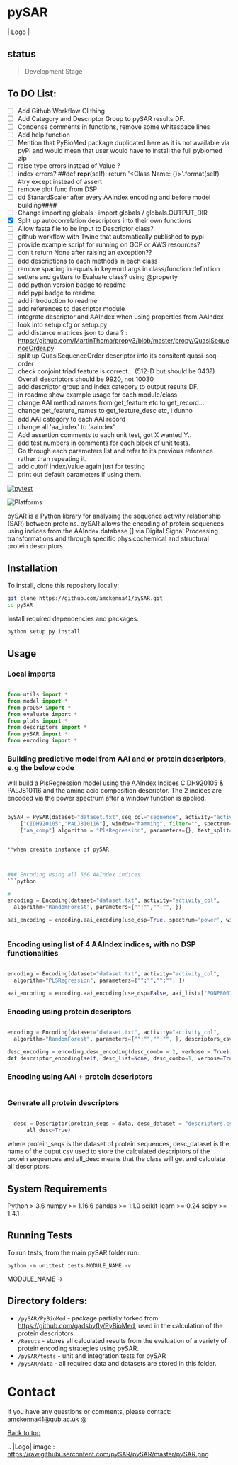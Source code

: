 # pySAR <a name="TOP"></a>

| Logo |
## status
> Development Stage

## To DO List:
- [ ] Add Github Workflow CI thing
- [ ] Add Category and Descriptor Group to pySAR results DF.
- [ ] Condense comments in functions, remove some whitespace lines
- [ ] Add help function
- [ ] Mention that PyBioMed package duplicated here as it is not available via pyPI and would mean that user would have to install the full pybiomed zip
- [ ] raise type errors instead of Value ?
- [ ] index errors?
##def __repr__(self):
return '<Class Name: {}>'.format(self)
#try except instead of assert
- [ ] remove plot func from DSP
- [ ] dd StanardScaler after every AAIndex encoding and before model building####
- [ ] Change importing globals : import globals / globals.OUTPUT_DIR
- [X] Split up autocorrelation descriptors into their own functions
- [ ] Allow fasta file to be input to Descriptor class?
- [ ] github workflow with Twine that automatically published to pypi
- [ ] provide example script for running on GCP or AWS resources?
- [ ] don't return None after raising an exception??
- [ ] add descriptions to each methods in each class
- [ ] remove spacing in equals in keyword args in class/function defintiion
- [ ] setters and getters to Evaluate class? using @property
- [ ] add python version badge to readme
- [ ] add pypi badge to readme
- [ ] add introduction to readme
- [ ] add references to descriptor module
- [ ] integrate descriptor and AAIndex when using properties from AAIndex
- [ ] look into setup.cfg or setup.py
- [ ] add distance matrices json to dara ? : https://github.com/MartinThoma/propy3/blob/master/propy/QuasiSequenceOrder.py
- [ ] split up QuasiSequenceOrder descriptor into its consitent quasi-seq-order
- [ ] check conjoint triad feature is correct... (512-D but should be 343?) Overall descriptors should be 9920, not 10030
- [ ] add descriptor group and index category to output results DF.
- [ ] in readme show example usage for each module/class
- [ ] change AAI method names from get_feature etc to get_record...
- [ ] change get_feature_names to get_feature_desc etc, i dunno
- [ ] add AAI category to each AAI record
- [ ] change all 'aa_index' to 'aaindex'
- [ ] Add assertion comments to each unit test, got X wanted Y..
- [ ] add test numbers in comments for each block of unit tests.
- [ ] Go through each parameters list and refer to its previous reference rather than repeating it.
- [ ] add cutoff index/value again just for testing
- [ ] print out default parameters if using them.
<!-- #maybe split up multiple descriptor names/categorties in results DF into seperate columns -->
[![pytest](https://github.com/ray-project/tune-sklearn/workflows/Development/badge.svg)](https://github.com/ray-project/tune-sklearn/actions?query=workflow%3A%22Development%22)

![Platforms](https://img.shields.io/badge/platforms-linux%2C%20macOS%2C%20Windows-green)

pySAR is a Python library for analysing the sequence activity relationship (SAR)
between proteins. pySAR allows the encoding of protein sequences using indices
from the AAIndex database [] via Digital Signal Processing transformations and
through specific physicochemical and structural protein descriptors.

## Installation

To install, clone this repository locally:

```bash
git clone https://github.com/amckenna41/pySAR.git
cd pySAR
```

Install required dependencies and packages:
```python
python setup.py install
```

## Usage

### Local imports
```python

from utils import *
from model import *
from proDSP import *
from evaluate import *
from plots import *
from descriptors import *
from pySAR import *
from encoding import *
```

### Building predictive model from AAI and or protein descriptors, e.g the below code
will build a PlsRegression model using the AAIndex Indices CIDH920105 & PALJ810116
and the amino acid composition descriptor. The 2 indices are encoded via the power
spectrum after a window function is applied.

```python

pySAR = PySAR(dataset="dataset.txt",seq_col="sequence", activity="activity", aa_indices=
    ["CIDH920105","PALJ810116"], window="hamming", filter="", spectrum="power", descriptors=
    ["aa_comp"] algorithm = "PlsRegression", parameters={}, test_split=0.2)


**when creaitn instance of pySAR



### Encoding using all 566 AAIndex indices
```python

#
encoding = Encoding(dataset="dataset.txt", activity="activity_col",
  algorithm="RandomForest", parameters={"":"","":"", })

aai_encoding = encoding.aai_encoding(use_dsp=True, spectrum='power', window='hamming', verbose=True)



```
### Encoding using list of 4 AAIndex indices, with no DSP functionalities
```python

encoding = Encoding(dataset="dataset.txt", activity="activity_col",
  algorithm="PLSRegression", parameters={"":"","":"", })

aai_encoding = encoding.aai_encoding(use_dsp=False, aai_list=["PONP800102","RICJ880102","ROBB760107","KARS160113"], verbose=True)


```

### Encoding using protein descriptors
```python

encoding = Encoding(dataset="dataset.txt", activity="activity_col",
  algorithm="RandomForest", parameters={"":"","":"", }, descriptors_csv="descriptors.csv")

desc_encoding = encoding.desc_encoding(desc_combo = 2, verbose = True)
def descriptor_encoding(self, desc_list=None, desc_combo=1, verbose=True):


```
### Encoding using AAI + protein descriptors
```python

```
### Generate all protein descriptors

```python

  desc = Descriptor(protein_seqs = data, desc_dataset = "descriptors.csv",
      all_desc=True)

```
where protein_seqs is the dataset of protein sequences, desc_dataset is the name
of the ouput csv used to store the calculated descriptors of the protein sequences
and all_desc means that the class will get and calculate all descriptors.


## System Requirements ##

Python > 3.6
numpy >= 1.16.6
pandas >= 1.1.0
scikit-learn >= 0.24
scipy >= 1.4.1


## Running Tests ##
To run tests, from the main pySAR folder run:
```
python -m unittest tests.MODULE_NAME -v

```
MODULE_NAME ->

## Directory folders:

* `/pySAR/PyBioMed` - package partially forked from https://github.com/gadsbyfly/PyBioMed, used in
the calculation of the protein descriptors.
* `/Resuts` - stores all calculated results from the evaluation of a variety of protein
encoding strategies using pySAR.
* `/pySAR/tests` - unit and integration tests for pySAR
* `/pySAR/data` - all required data and datasets are stored in this folder.


# Contact

If you have any questions or comments, please contact: amckenna41@qub.ac.uk @

[Back to top](#TOP)

.. |Logo| image:: https://raw.githubusercontent.com/pySAR/pySAR/master/pySAR.png
